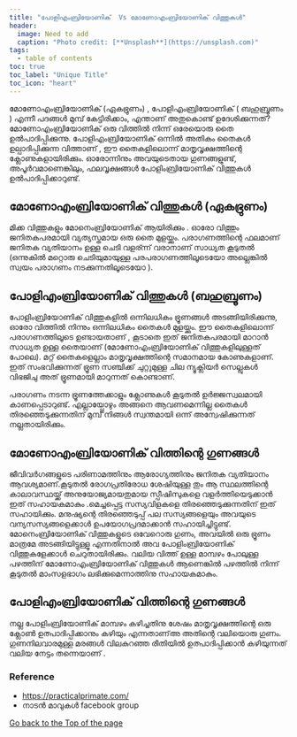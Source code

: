```yaml
---
title: "പോളിഎംബ്രിയോണിക്  Vs മോണോഎംബ്രിയോണിക് വിത്തുകൾ"
header:
  image: Need to add 
  caption: "Photo credit: [**Unsplash**](https://unsplash.com)"
tags:
  - table of contents
toc: true
toc_label: "Unique Title"
toc_icon: "heart"
---
```


മോണോഎംബ്രിയോണിക് (ഏകഭ്രുണം) , പോളിഎംബ്രിയോണിക് ( ബഹുബ്രൂണം ) എന്നീ പദങ്ങൾ മുമ്പ് കേട്ടിരിക്കാം, എന്താണ് അതുകൊണ്ട് ഉദേശിക്കുന്നത്? മോണോഎംബ്രിയോണിക് ഒരു വിത്തിൽ നിന്ന് ഒരേയൊരു തൈ ഉൽപാദിപ്പിക്കുന്നു. പോളിഎംബ്രിയോണിക് ഒന്നിൽ അതികം തൈകൾ ഉല്പാദിപ്പിക്കുന്ന വിത്താണ് , ഈ തൈകളിലൊന്ന് മാതൃവൃക്ഷത്തിന്റെ ക്ലോണുകളായിരിക്കും.
ഓരോന്നിനും അവയുടെതായ ഗുണങ്ങളുണ്ട്, അപൂർവമാണെങ്കിലും, ഫലവൃക്ഷങ്ങൾ പോളിംബ്രിയോണിക് വിത്തുകൾ ഉൽ‌പാദിപ്പിക്കാറുണ്ട്.

## മോണോഎംബ്രിയോണിക് വിത്തുകൾ   (ഏകഭ്രുണം)

മിക്ക വിത്തുകളും മോനെംബ്രിയോണിക് ആയിരിക്കും . ഓരോ വിത്തും ജനിതകപരമായി വ്യത്യസ്തമായ ഒരു തൈ മുളയ്ക്കും. പരാഗണത്തിന്റെ ഫലമാണ് ജനിതക വ്യതിയാനം  ഉള്ള ചെടി വളര്ന്ന് വരാനാണ് സാധ്യത കൂടുതൽ (ഒന്നുകിൽ മറ്റൊരു ചെടിയുമായുള്ള പരപരാഗണത്തിലൂടെയോ അല്ലെങ്കിൽ  സ്വയം പരാഗണം നടക്കുന്നതിലൂടെയോ ). 

## പോളിഎംബ്രിയോണിക്  വിത്തുകൾ  (ബഹുബ്രൂണം)

പോളിംബ്രിയോണിക് വിത്തുകളിൽ ഒന്നിലധികം ഭ്രൂണങ്ങൾ അടങ്ങിയിരിക്കുന്നു, ഓരോ വിത്തിൽ നിന്നും ഒന്നിലധികം തൈകൾ മുളയ്ക്കും. ഈ തൈകളിലൊന്ന് പരാഗണത്തിലൂടെ ഉണ്ടായതാണ് , കൂടാതെ ഇത് ജനിതകപരമായി മാറാൻ സാധ്യത ഉള്ള തൈയാണ്  (മോണോഎംബ്രിയോണിക് വിത്തുകളിലുള്ളത് പോലെ). മറ്റ് തൈകളെല്ലാം  മാതൃവൃക്ഷത്തിന്റെ സമാനമായ കോണുകളാണ്. ഇത് സംഭവിക്കുന്നത് ഭ്രൂണ സഞ്ചിക്ക് ചുറ്റുമുള്ള ചില ന്യൂക്ലിയർ സെല്ലുകൾ വിഭജിചു അത് ഭ്രൂണമായി മാറുന്നത് കൊണ്ടാണ്.

പരാഗണം നടന്ന ഭ്രൂണത്തേക്കാളും ക്ലോണുകൾ കൂടുതൽ ഉർജ്ജസ്വലമായി കാണപ്പെടാറുണ്ട്. എല്ലായ്പ്പോഴും അങ്ങനെ ആവണമെന്നില്ല തൈകൾ തിരഞ്ഞെടുക്കുന്നതിന് മുമ്പ് നിങ്ങൾ സ്വന്തമായി ഒന്ന് അന്വേഷിക്കുന്നത് നല്ലതായിരിക്കും.

## മോണോഎംബ്രിയോണിക് വിത്തിന്റെ ഗുണങ്ങൾ 

ജീവിവർഗങ്ങളുടെ പരിണാമത്തിനും ആരോഗ്യത്തിനും ജനിതക വ്യതിയാനം ആവശ്യമാണ്.കൂടുതൽ രോഗപ്രതിരോധ ശേഷിയുള്ള  തും ആ സ്ഥലത്തിന്റെ കാലാവസ്ഥയ്ക്ക് അനുയോജ്യമായതുമായ സ്പീഷിസുകളെ വളർത്തിയെടുക്കാൻ ഇത് സഹായകമാകും .മെച്ചപ്പെട്ട സസ്യവിളകളെ തിരഞ്ഞെടുക്കുന്നതിന് ഇത് സഹായിക്കും. മനുഷ്യന്റെ തിരഞ്ഞെടുപ്പ് പല സസ്യങ്ങളെയും അവയുടെ വന്യസസ്യങ്ങളെക്കാൾ  ഉപയോഗപ്രദമാക്കാൻ സഹായിച്ചിട്ടുണ്ട്.
മോനെംബ്രിയോണിക് വിത്തുകളുടെ ഒവേറൊരു ഗുണം, അവയിൽ ഒരു ഭ്രൂണം മാത്രമേ അടങ്ങിയിട്ടുള്ളൂ എന്നതിനാൽ അവ പോളിംബ്രിയോണിക് വിത്തുകളേക്കാൾ ചെറുതായിരിക്കും. വലിയ വിത്ത് ഉള്ള മാമ്പഴം പോലുള്ള പഴത്തിന്  മോണോഎംബ്രിയോണിക് വിത്തുകൾ ആണെങ്കിൽ പഴത്തിൽ നിന്ന് കൂടുതൽ മാംസളഭാഗം  ലഭിക്കുമെന്നാത്തിനു സഹായകമാകും.

##  പോളിഎംബ്രിയോണിക് വിത്തിന്റെ ഗുണങ്ങൾ 

നല്ല പോളിംബ്രിയോണിക് മാമ്പഴം കഴിച്ചതിനു ശേഷം മാതൃവൃക്ഷത്തിന്റെ ഒരു ക്ലോൺ ഉത്പാദിപ്പിക്കാനും കഴിയും എന്നതാണ്അ അതിന്റെ വലിയൊരു ഗുണം. ഗുണനിലവാരമുള്ള മരങ്ങൾ വിലകുറഞ്ഞ രീതിയിൽ ഉത്പാദിപ്പിക്കാൻ  കഴിയുന്നത് വലിയ നേട്ടം തന്നെയാണ് . 

### Reference

* https://practicalprimate.com/ 
* നാടൻ മാവുകൾ facebook group 

<div markdown="0"><a href="#" class="btn btn--success">Go back to the Top of the page </a></div>



